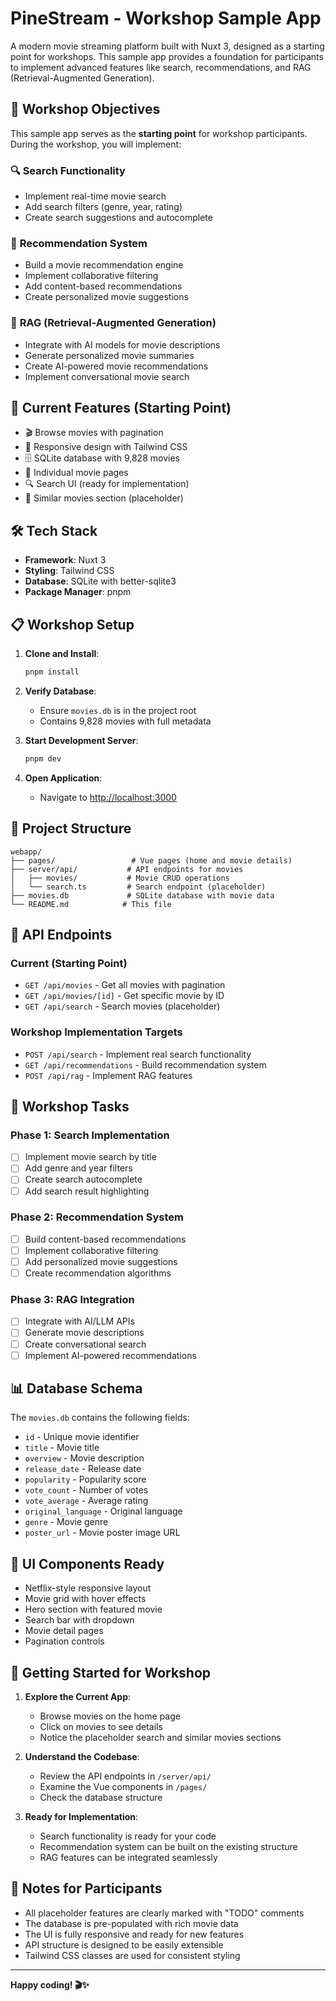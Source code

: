 # PineStream - Workshop Sample App

A modern movie streaming platform built with Nuxt 3, designed as a starting point for workshops. This sample app provides a foundation for participants to implement advanced features like search, recommendations, and RAG (Retrieval-Augmented Generation).

## 🎯 Workshop Objectives

This sample app serves as the **starting point** for workshop participants. During the workshop, you will implement:

### 🔍 **Search Functionality**

- Implement real-time movie search
- Add search filters (genre, year, rating)
- Create search suggestions and autocomplete

### 🧠 **Recommendation System**

- Build a movie recommendation engine
- Implement collaborative filtering
- Add content-based recommendations
- Create personalized movie suggestions

### 🤖 **RAG (Retrieval-Augmented Generation)**

- Integrate with AI models for movie descriptions
- Generate personalized movie summaries
- Create AI-powered movie recommendations
- Implement conversational movie search

## 🚀 Current Features (Starting Point)

- 🎬 Browse movies with pagination
- 📱 Responsive design with Tailwind CSS
- 🗄️ SQLite database with 9,828 movies
- 📄 Individual movie pages
- 🔍 Search UI (ready for implementation)
- 🔗 Similar movies section (placeholder)

## 🛠️ Tech Stack

- **Framework**: Nuxt 3
- **Styling**: Tailwind CSS
- **Database**: SQLite with better-sqlite3
- **Package Manager**: pnpm

## 📋 Workshop Setup

1. **Clone and Install**:

   ```bash
   pnpm install
   ```

2. **Verify Database**:

   - Ensure `movies.db` is in the project root
   - Contains 9,828 movies with full metadata

3. **Start Development Server**:

   ```bash
   pnpm dev
   ```

4. **Open Application**:
   - Navigate to [http://localhost:3000](http://localhost:3000)

## 📁 Project Structure

```
webapp/
├── pages/                 # Vue pages (home and movie details)
├── server/api/           # API endpoints for movies
│   ├── movies/           # Movie CRUD operations
│   └── search.ts         # Search endpoint (placeholder)
├── movies.db             # SQLite database with movie data
└── README.md            # This file
```

## 🔌 API Endpoints

### Current (Starting Point)

- `GET /api/movies` - Get all movies with pagination
- `GET /api/movies/[id]` - Get specific movie by ID
- `GET /api/search` - Search movies (placeholder)

### Workshop Implementation Targets

- `POST /api/search` - Implement real search functionality
- `GET /api/recommendations` - Build recommendation system
- `POST /api/rag` - Implement RAG features

## 🎯 Workshop Tasks

### Phase 1: Search Implementation

- [ ] Implement movie search by title
- [ ] Add genre and year filters
- [ ] Create search autocomplete
- [ ] Add search result highlighting

### Phase 2: Recommendation System

- [ ] Build content-based recommendations
- [ ] Implement collaborative filtering
- [ ] Add personalized movie suggestions
- [ ] Create recommendation algorithms

### Phase 3: RAG Integration

- [ ] Integrate with AI/LLM APIs
- [ ] Generate movie descriptions
- [ ] Create conversational search
- [ ] Implement AI-powered recommendations

## 📊 Database Schema

The `movies.db` contains the following fields:

- `id` - Unique movie identifier
- `title` - Movie title
- `overview` - Movie description
- `release_date` - Release date
- `popularity` - Popularity score
- `vote_count` - Number of votes
- `vote_average` - Average rating
- `original_language` - Original language
- `genre` - Movie genre
- `poster_url` - Movie poster image URL

## 🎨 UI Components Ready

- Netflix-style responsive layout
- Movie grid with hover effects
- Hero section with featured movie
- Search bar with dropdown
- Movie detail pages
- Pagination controls

## 🚀 Getting Started for Workshop

1. **Explore the Current App**:

   - Browse movies on the home page
   - Click on movies to see details
   - Notice the placeholder search and similar movies sections

2. **Understand the Codebase**:

   - Review the API endpoints in `/server/api/`
   - Examine the Vue components in `/pages/`
   - Check the database structure

3. **Ready for Implementation**:
   - Search functionality is ready for your code
   - Recommendation system can be built on the existing structure
   - RAG features can be integrated seamlessly

## 📝 Notes for Participants

- All placeholder features are clearly marked with "TODO" comments
- The database is pre-populated with rich movie data
- The UI is fully responsive and ready for new features
- API structure is designed to be easily extensible
- Tailwind CSS classes are used for consistent styling

---

**Happy coding! 🎬✨**
